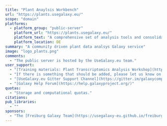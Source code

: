 ```yaml
---
title: "Plant Anaylsis Workbench"
url: "https://plants.usegalaxy.eu/"
scope: "domain"
platforms:
  - platform_group: "public-server"
    platform_url: "https://plants.usegalaxy.eu/"
    platform_text: "A comprehensive set of analysis tools and consolidated workflows fir plant data analysis."
    platform_location: DE
summary: "A community driven plant data analsys Galaxy service"
image: "logo_plants.png"
comments:
  - "The public server is hosted by the UseGalaxy.eu team."
user_support:
  - "[Training materials: Plant Transcriptomics Analysis Workshop](https://docs.google.com/document/d/1Y5MqYmMxFCy7PDImYYuHLhgCKVV7MjoGMr22G2U68Ec/preview#)"
  - "If there is something that should be added, please let us know on [Gitter](https://gitter.im/usegalaxy-eu/Lobby)."
  - "[UseGalaxy.eu Gitter Support Channel](https://gitter.im/galaxycomputationalchemistry/Lobby)"
  - "[Galaxy Help Forum](https://help.galaxyproject.org/)"
quotas:
  - "Storage and computational quotas."
citations:
pub_libraries:
  - ""
sponsors:
  - "The [Freiburg Galaxy Team](https://usegalaxy-eu.github.io/freiburg/) but also collectively by groups and individuals from across Europe"
---
```

